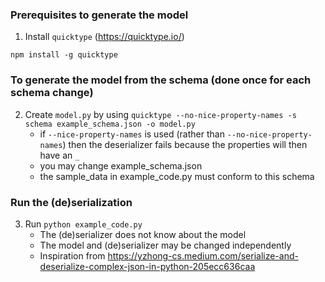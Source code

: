 ### Prerequisites to generate the model
1. Install `quicktype` (https://quicktype.io/)
```shell
npm install -g quicktype
```

### To generate the model from the schema (done once for each schema change)
2. Create `model.py` by using 
`quicktype --no-nice-property-names -s schema example_schema.json -o model.py`
   * if `--nice-property-names` is used (rather than `--no-nice-property-names`) then the deserializer fails because the properties will then have an `_`
   * you may change example_schema.json
   * the sample_data in example_code.py must conform to this schema

### Run the (de)serialization
3. Run `python example_code.py`
   * The (de)serializer does not know about the model
   * The model and (de)serializer may be changed independently 
   * Inspiration from https://yzhong-cs.medium.com/serialize-and-deserialize-complex-json-in-python-205ecc636caa
